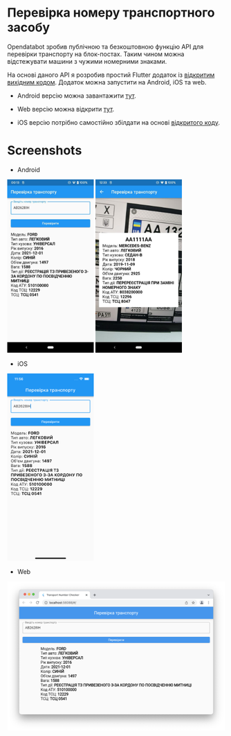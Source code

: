 # Перевірка номеру транспортного засобу

Opendatabot зробив публічною та безкоштовною функцію API для перевірки транспорту на блок-постах.
Таким чином можна відстежувати машини з чужими номерними знаками.

На основі даного API я розробив простий Flutter додаток із [відкритим вихідним кодом](https://github.com/vitoksmile/Transport-Number-Checker).
Додаток можна запустити на Android, iOS та web.

- Android версію можна завантажити [тут](https://github.com/vitoksmile/Transport-Number-Checker/releases).

- Web версію можна відкрити [тут](https://vitoksmile.github.io/transport-number-checker-web).

- iOS версію потрібно самостійно збілдати на основі [відкритого коду](https://github.com/vitoksmile/Transport-Number-Checker).

# Screenshots
- Android
  
<img src="https://raw.githubusercontent.com/vitoksmile/Transport-Number-Checker/main/screenshots/android.jpg" width="200" height="400">
<img src="https://raw.githubusercontent.com/vitoksmile/Transport-Number-Checker/main/screenshots/android-camera.jpg" width="200" height="400">

- iOS
  
<img src="https://raw.githubusercontent.com/vitoksmile/Transport-Number-Checker/main/screenshots/ios.png" width="200" height="432">

- Web
  
<img src="https://raw.githubusercontent.com/vitoksmile/Transport-Number-Checker/main/screenshots/web.png" width="512" height="344">